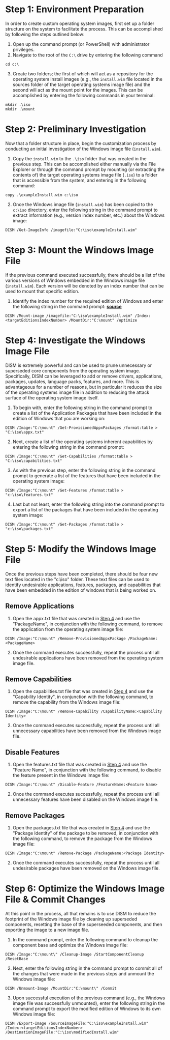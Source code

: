 # Step 1: Environment Preparation

In order to create custom operating system images, first set up a folder structure on the system to facilitate the process. This can be accomplished by following the steps outlined below:

1. Open up the command prompt (or PowerShell) with administrator privileges.
2. Navigate to the root of the `C:\` drive by entering the following command

```
cd c:\
```

3. Create two folders; the first of which will act as a repository for the operating system install images (e.g., the `install.wim` file located in the sources folder of the target operating systems image file) and the second will act as the mount point for the images. This can be accomplished by entering the following commands in your terminal:

```
mkdir .\iso
mkdir .\mount
```

# Step 2: Preliminary Investigation

Now that a folder structure in place, begin the customization process by conducting an initial investigation of the Windows image file (`install.wim`).

1. Copy the `install.wim` to the `.\iso` folder that was created in the previous step. This can be accomplished either manually via the File Explorer or through the command prompt by mounting (or extracting the contents of) the target operating systems image file (`.iso`) to a folder that is accessible from the system, and entering in the following command:

```
copy .\exampleInstall.wim c:\iso
```

2. Once the Windows image file (`install.wim`) has been copied to the `c:\iso` directory, enter the following string in the command prompt to extract information (e.g., version index number, etc.) about the Windows image:

```
DISM /Get-ImageInfo /imagefile:"C:\iso\exampleInstall.wim"
```

# Step 3: Mount the Windows Image File

If the previous command executed successfully, there should be a list of the various versions of Windows embedded in the  Windows image file (`install.wim`). Each version will be denoted by an index number that can be used to mount that specific edition. 

1. Identify the index number for the required edition of Windows and enter the following string in the command prompt: **[source](https://learn.microsoft.com/en-us/windows-hardware/manufacture/desktop/mount-and-modify-a-windows-image-using-dism?source=recommendations&view=windows-11#apply-an-image)** 

```
DISM /Mount-image /imagefile:"C:\iso\exampleInstall.wim" /Index:<targetEditionsIndexNumber> /MountDir:"C:\mount" /optimize
```

# Step 4: Investigate the Windows Image File

DISM is extremely powerful and can be used to prune unnecessary or superseded core components from the operating system image. Specifically, DISM can be leveraged to add or remove drivers, applications, packages, updates, language packs, features, and more. This is advantageous for a number of reasons, but in particular it reduces the size of the operating systems image file in addition to reducing the attack surface of the operating system image itself. 

1. To begin with, enter the following string in the command prompt to create a list of the Application Packages that have been included in the edition of Windows that you are working on: 

```
DISM /Image:"C:\mount" /Get-ProvisionedAppxPackages /format:table > "C:\iso\appx.txt" 
```

2. Next, create a list of the operating systems inherent capabilities by entering the following string in the command prompt:

```
DISM /Image:"C:\mount" /Get-Capabilities /format:table > "C:\iso\capabilities.txt"
```

3. As with the previous step, enter the following string in the command prompt to generate a list of the features that have been included in the operating system image: 

```
DISM /Image:"C:\mount" /Get-Features /format:table > "c:\iso\features.txt"
```

4. Last but not least, enter the following string into the command prompt to export a list of the packages that have been included in the operating system image:

```
DISM /Image:"C:\mount" /Get-Packages /format:table > "c:\iso\packages.txt"
```

# Step 5: Modify the Windows Image File

Once the previous steps have been completed, there should be four new text files located in the "c:\iso" folder. These text files can be used to identify undesirable applications, features, packages, and capabilities that have been embedded in the edition of windows that is being worked on.

## Remove Applications

1. Open the appx.txt file that was created in [Step 4](#step-4-investigate-the-windows-image-file) and use the "PackageName", in conjunction with the following command, to remove the application from the operating system image file:

```
DISM /Image:"C:\mount" /Remove-ProvisionedAppxPackage /PackageName:<PackageName>
```

2. Once the command executes successfully, repeat the process until all undesirable applications have been removed from the operating system image file.

## Remove Capabilities

1. Open the capabilities.txt file that was created in [Step 4](#step-4-investigate-the-windows-image-file) and use the "Capability Identity", in conjunction with the following command, to remove the capability from the Windows image file:

```
DISM /Image:"C:\mount" /Remove-Capability /CapabilityName:<Capability Identity>
```

2. Once the command executes successfully, repeat the process until all unnecessary capabilities have been removed from the Windows image file.

## Disable Features

1. Open the features.txt file that was created in [Step 4](#step-4-investigate-the-windows-image-file) and use the "Feature Name", in conjunction with the following command, to disable the feature present in the Windows image file:

```
DISM /Image:"C:\mount" /Disable-Feature /FeatureName:<Feature Name>
```

2. Once the command executes successfully, repeat the process until all unnecessary features have been disabled on the Windows image file.

## Remove Packages

1. Open the packages.txt file that was created in [Step 4](#step-4-investigate-the-windows-image-file) and use the "Package Identity" of the package to be removed, in conjunction with the following command, to remove the package from the Windows image file:

```
DISM /Image:"C:\mount" /Remove-Package /PackageName:<Package Identity>
```

2. Once the command executes successfully, repeat the process until all undesirable packages have been removed on the Windows image file.

# Step 6: Optimize the Windows Image File & Commit Changes

At this point in the process, all that remains is to use DISM to reduce the footprint of the Windows image file by cleaning up superseded components, resetting the base of the superseeded components, and then exporting the image to a new image file.

1. In the command prompt, enter the following command to cleanup the component base and optimize the Windows image file:

```
DISM /Image:"C:\mount\" /Cleanup-Image /StartComponentCleanup /ResetBase
```

2. Next, enter the following string in the command prompt to commit all of the changes that were made in the previous steps and unmount the Windows image file:

```
DISM /Unmount-Image /MountDir:"C:\mount\" /Commit
```

3. Upon successful execution of the previous command (e.g., the Windows image file was successfully unmounted), enter the following string in the command prompt to export the modified edition of Windows to its own Windows image file:

```
DISM /Export-Image /SourceImageFile:"C:\iso\exampleInstall.wim" /Index:<targetEditionsIndexNumber> /DestinationImageFile:"C:\iso\modifiedInstall.wim"
```
